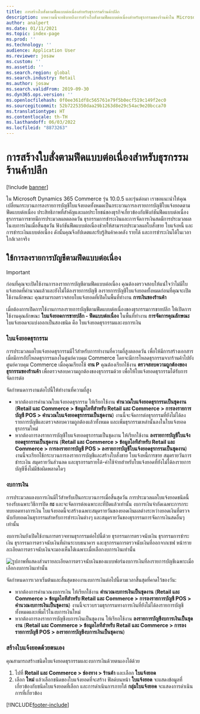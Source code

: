 ```yaml
---
title: การสร้างใบสั่งตามฟีดแบบต่อเนื่องสำหรับธุรกรรมร้านค้าปลีก
description: บทความนี้จะอธิบายถึงการสร้างใบสั่งตามฟีดแบบต่อเนื่องสำหรับธุรกรรมของร้านค้าใน Microsoft Dynamics 365 Commerce
author: analpert
ms.date: 01/11/2021
ms.topic: index-page
ms.prod: ''
ms.technology: ''
audience: Application User
ms.reviewer: josaw
ms.custom: ''
ms.assetid: ''
ms.search.region: global
ms.search.industry: Retail
ms.author: josaw
ms.search.validFrom: 2019-09-30
ms.dyn365.ops.version: ''
ms.openlocfilehash: 0f0ee361df8c565761e79f5b0ecf519c149f2ec0
ms.sourcegitcommit: 52b7225350daa29b1263d8e29c54ac9e20bcca70
ms.translationtype: HT
ms.contentlocale: th-TH
ms.lasthandoff: 06/03/2022
ms.locfileid: "8873263"
---
```

# <a name="trickle-feed-based-order-creation-for-retail-store-transactions"></a>การสร้างใบสั่งตามฟีดแบบต่อเนื่องสำหรับธุรกรรมร้านค้าปลีก

[!include [banner](includes/banner.md)]

ใน Microsoft Dynamics 365 Commerce รุ่น 10.0.5 และรุ่นต่อมา เราขอแนะนำให้คุณเปลี่ยนกระบวนการลงรายการบัญชีใบแจ้งยอดทั้งหมดเป็นกระบวนการลงรายการบัญชีใบแจ้งยอดตามฟีดแบบต่อเนื่อง ประสิทธิภาพที่สําคัญและผลประโยชน์ของธุรกิจเกี่ยวข้องกับฟังก์ชันฟีดแบบต่อเนื่อง ธุรกรรมการขายมีการประมวลผลตลอดวัน ธุรกรรมการชำระเงินและการจัดการเงินสดมีการประมวลผลในงบการเงินเมื่อสิ้นสุดวัน ฟังก์ชันฟีดแบบต่อเนื่องช่วยให้สามารถประมวลผลใบสั่งขาย ใบแจ้งหนี้ และการชำระเงินแบบต่อเนื่อง ดังนั้นคุณจึงอัปเดตและรับรู้สินค้าคงคลัง รายได้ และการชำระเงินได้ในเวลาใกล้เวลาจริง

## <a name="use-trickle-feed-based-posting"></a>ใช้การลงรายการบัญชีตามฟีดแบบต่อเนื่อง

> [!IMPORTANT]
> ก่อนที่คุณจะเปิดใช้งานการลงรายการบัญชีตามฟีดแบบต่อเนื่อง คุณต้องตรวจสอบให้แน่ใจว่าไม่มีใบแจ้งยอดที่คํานวณแล้วและยังไม่ได้ลงรายการบัญชี ลงรายการบัญชีใบแจ้งยอดทั้งหมดก่อนที่คุณจะเปิดใช้งานลักษณะ คุณสามารถตรวจสอบใบแจ้งยอดที่เปิดในพื้นที่ทำงาน **การเงินของร้านค้า**

เมื่อต้องการเปิดการใช้งานการลงรายการบัญชีตามฟีดแบบต่อเนื่องของธุรกรรมการขายปลึก ให้เปิดการใช้งานคุณลักษณะ **ใบแจ้งยอดการขายปลีก - ฟีดแบบต่อเนื่อง** ในพื้นที่ทำงาน **การจัดการคุณลักษณะ** ใบแจ้งยอดจะแบ่งออกเป็นสองชนิด คือ ใบแจ้งยอดธุรกรรมและงบการเงิน

### <a name="transactional-statements"></a>ใบแจ้งยอดธุรกรรม

การประมวลผลใบแจ้งยอดธุรกรรมมีไว้สำหรับการทำงานที่ความถี่สูงตลอดวัน เพื่อให้มีการสร้างเอกสารเมื่อมีการอัปโหลดธุรกรรมลงในศูนย์ควบคุม Commerce โดยจะมีการโหลดธุรกรรมจากร้านค้าไปยังศูนย์ควบคุม Commerce เมื่อคุณเรียกใช้ **งาน P** คุณต้องเรียกใช้งาน **ตรวจสอบความถูกต้องของธุรกรรมของร้านค้า** เพื่อตรวจสอบความถูกต้องของธุรกรรมด้วย เพื่อให้ใบแจ้งยอดธุรกรรมได้รับการจัดการต่อ

จัดกำหนดการงานต่อไปนี้ให้ทำงานที่ความถี่สูง

- หากต้องการคำนวณใบแจ้งยอดธุรกรรม ให้เรียกใช้งาน **คำนวณใบแจ้งยอดธุรกรรมเป็นชุดงาน** (**Retail และ Commerce \> ข้อมูลไอทีสำหรับ Retail และ Commerce \> การลงรายการบัญชี POS \> คำนวณใบแจ้งยอดธุรกรรมเป็นชุดงาน**) งานนี้จะจัดการต่อธุรกรรมที่ยังไม่ได้ลงรายการบัญชีและตรวจสอบความถูกต้องแล้วทั้งหมด และเพิ่มธุรกรรมเหล่านั้นลงในใบแจ้งยอดธุรกรรมใหม่
- หากต้องการลงรายการบัญชีใบแจ้งยอดธุรกรรมเป็นชุดงาน ให้เรียกใช้งาน **ลงรายการบัญชีใบแจ้งยอดธุรกรรมเป็นชุดงาน** (**Retail และ Commerce \> ข้อมูลไอทีสำหรับ Retail และ Commerce \> การลงรายการบัญชี POS \> ลงรายการบัญชีใบแจ้งยอดธุรกรรมเป็นชุดงาน**) งานนี้จะเรียกใช้กระบวนการลงรายการบัญชีและสร้างใบสั่งขาย ใบแจ้งหนี้การขาย สมุดรายวันการชำระเงิน สมุดรายวันส่วนลด และธุรกรรมรายได้-ค่าใช้จ่ายสำหรับใบแจ้งยอดที่ยังไม่ได้ลงรายการบัญชีซึ่งไม่มีข้อผิดพลาดใดๆ 

### <a name="financial-statements"></a>งบการเงิน

การประมวลผลงบการเงินมีไว้สำหรับเป็นกระบวนการเมื่อสิ้นสุดวัน การประมวลผลใบแจ้งยอดชนิดนี้รองรับเฉพาะวิธีการปิด **กะ** และจะจัดการต่อเฉพาะกะที่ปิดแล้วเท่านั้น งบการเงินจํากัดเฉพาะการกระทบยอดทางการเงิน ใบแจ้งยอดนี้จะสร้างเฉพาะสมุดรายวันของยอดเงินผลต่างระหว่างยอดเงินที่ตรวจนับกับยอดเงินธุรกรรมสำหรับการชำระเงินต่างๆ และสมุดรายวันของธุรกรรมการจัดการเงินสดอื่นๆ เท่านั้น

งบการเงินยังเปิดใช้งานการตรวจทานธุรกรรมต่อไปนี้ด้วย ธุรกรรมการตรวจนับเงิน ธุรกรรมการชำระเงิน ธุรกรรมการตรวจนับเงินที่ผ่านระบบธนาคาร และธุรกรรมการตรวจนับเงินที่ออกจากเซฟ หน้ารายละเอียดการตรวจนับเงินจะมองเห็นได้เฉพาะเมื่อเลือกงบการเงินเท่านั้น

![รูปภาพที่แสดงส่วนรายละเอียดการตรวจนับเงินของแบบฟอร์มงบการเงินที่ลงรายการบัญชีเฉพาะเมื่อเลือกงบการเงินเท่านั้น](./media/Trickle-feed-posted-statements-transaction-view.png)

จัดกำหนดการเวลาเริ่มต้นและสิ้นสุดของงานงบการเงินต่อไปนี้ตามเวลาสิ้นสุดที่คาดไว้ของวัน:

- หากต้องการคำนวณงบการเงิน ให้เรียกใช้งาน **คำนวณงบการเงินเป็นชุดงาน** (**Retail และ Commerce \> ข้อมูลไอทีสำหรับ Retail และ Commerce \> การลงรายการบัญชี POS \> คำนวณงบการเงินเป็นชุดงาน**) งานนี้จะรวบรวมธุรกรรมทางการเงินที่ยังไม่ได้ลงรายการบัญชีทั้งหมดและเพิ่มไว้ในงบการเงินใหม่
- หากต้องการลงรายการบัญชีงบการเงินเป็นชุดงาน ให้เรียกใช้งาน **ลงรายการบัญชีงบการเงินเป็นชุดงาน** (**Retail และ Commerce \> ข้อมูลไอทีสำหรับ Retail และ Commerce \> การลงรายการบัญชี POS \> ลงรายการบัญชีงบการเงินเป็นชุดงาน**)

### <a name="manually-create-statements"></a>สร้างใบแจ้งยอดด้วยตนเอง

คุณสามารถสร้างชนิดใบแจ้งยอดธุรกรรมและงบการเงินด้วยตนเองได้ด้วย 

1. ไปที่ **Retail และ Commerce \> ช่องทาง \> ร้านค้า** และเลือก **ใบแจ้งยอด** 
2. เลือก **ใหม่** แล้วเลือกชนิดของใบแจ้งยอดที่จะสร้าง ฟิลด์บนหน้า **ใบแจ้งยอด** จะแสดงข้อมูลที่เกี่ยวข้องกับชนิดใบแจ้งยอดที่เลือก และการดำเนินการภายใต้ **กลุ่มใบแจ้งยอด** จะแสดงการดำเนินการที่เกี่ยวข้อง

[!INCLUDE[footer-include](../includes/footer-banner.md)]
